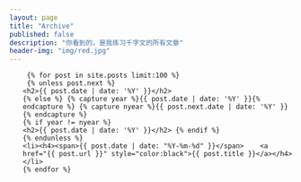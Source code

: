 ```yaml
---
layout: page 
title: "Archive"
published: false
description: "你看到的，是我练习千字文的所有文章"
header-img: "img/red.jpg"
---
```


<ul class="list-unstyled">

     {% for post in site.posts limit:100 %} 
     {% unless post.next %} 
    <h2>{{ post.date | date: '%Y' }}</h2> 
    {% else %} {% capture year %}{{ post.date | date: '%Y' }}{% endcapture %} {% capture nyear %}{{ post.next.date | date: '%Y' }}{% endcapture %} 
    {% if year != nyear %} 
    <h2>{{ post.date | date: '%Y' }}</h2> {% endif %} 
    {% endunless %} 
    <li><h4><span>{{ post.date | date: "%Y-%m-%d" }}</span>    <a href="{{ post.url }}" style="color:black">{{ post.title }}</a></h4></li> 
    {% endfor %} 
</ul> 